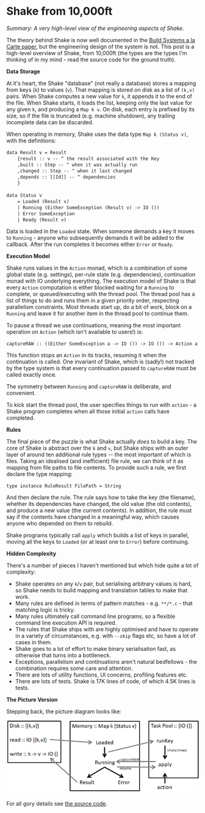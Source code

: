 # Shake from 10,000ft

_Summary: A very high-level view of the engineering aspects of Shake._

The theory behind Shake is now well documented in the [Build Systems a la Carte paper](https://ndmitchell.com/#shake_5_may_2019), but the engineering design of the system is not. This post is a high-level overview of Shake, from 10,000ft (the types are the types I'm thinking of in my mind - read the source code for the ground truth).

**Data Storage**

At it's heart, the Shake "database" (not really a database) stores a mapping from keys (`k`) to values (`v`). That mapping is stored on disk as a list of `(k,v)` pairs. When Shake computes a new value for `k`, it appends it to the end of the file. When Shake starts, it loads the list, keeping only the last value for any given `k`, and producing a `Map k v`. On disk, each entry is prefixed by its size, so if the file is truncated (e.g. machine shutdown), any trailing incomplete data can be discarded.

When operating in memory, Shake uses the data type `Map k (Status v)`, with the definitions:

```
data Result v = Result
    {result :: v -- ^ the result associated with the Key
    ,built :: Step -- ^ when it was actually run
    ,changed :: Step -- ^ when it last changed
    ,depends :: [[Id]] -- ^ dependencies
    }

data Status v
    = Loaded (Result v)
    | Running (Either SomeException (Result v) -> IO ())
    | Error SomeException
    | Ready (Result v)
```

Data is loaded in the `Loaded` state. When someone demands a key it moves to `Running` - anyone who subsequently demands it will be added to the callback. After the run completes it becomes either `Error` or `Ready`.

**Execution Model**

Shake runs values in the `Action` monad, which is a combination of some global state (e.g. settings), per-rule state (e.g. dependencies), continuation monad with IO underlying everything. The execution model of Shake is that every `Action` computation is either blocked waiting for a `Running` to complete, or queued/executing with the thread pool. The thread pool has a list of things to do and runs them in a given priority order, respecting parallelism constraints. Most threads start up, do a bit of work, block on a `Running` and leave it for another item in the thread pool to continue them.

To pause a thread we use continuations, meaning the most important operation on `Action` (which isn't available to users!) is:

```
captureRAW :: ((Either SomeException a -> IO ()) -> IO ()) -> Action a
```

This function stops an `Action` in its tracks, resuming it when the continuation is called. One invariant of Shake, which is (sadly!) not tracked by the type system is that every continuation passed to `captureRAW` must be called exactly once.

The symmetry between `Running` and `captureRAW` is deliberate, and convenient.

To kick start the thread pool, the user specifies things to run with `action` - a Shake program completes when all those initial `action` calls have completed.

**Rules**

The final piece of the puzzle is what Shake actually _does_ to build a key. The core of Shake is abstract over the `k` and `v`, but Shake ships with an outer layer of around ten additional rule types -- the most important of which is files. Taking an idealised (and inefficient) file rule, we can think of it as mapping from file paths to file contents. To provide such a rule, we first declare the type mapping:

```
type instance RuleResult FilePath = String
```

And then declare the rule. The rule says how to take the key (the filename), whether its dependencies have changed, the old value (the old contents), and produce a new value (the current contents). In addition, the rule must say if the contents have changed in a meaningful way, which causes anyone who depended on them to rebuild.

Shake programs typically call `apply` which builds a list of keys in parallel, moving all the keys to `Loaded` (or at least one to `Error`) before continuing.

**Hidden Complexity**

There's a number of pieces I haven't mentioned but which hide quite a lot of complexity:

* Shake operates on any `k`/`v` pair, but serialising arbitrary values is hard, so Shake needs to build mapping and translation tables to make that work.
* Many rules are defined in terms of pattern matches - e.g. `**/*.c` - that matching logic is tricky.
* Many rules ultimately call command line programs, so a flexible command line execution API is required.
* The rules that Shake ships with are highly optimised and have to operate in a variety of circumstances, e.g. with `--skip` flags etc, so have a lot of cases in them.
* Shake goes to a lot of effort to make binary serialisation fast, as otherwise that turns into a bottleneck.
* Exceptions, parallelism and continuations aren't natural bedfellows - the combination requires some care and attention.
* There are lots of utility functions, UI concerns, profiling features etc.
* There are lots of tests. Shake is 17K lines of code, of which 4.5K lines is tests.

**The Picture Version**

Stepping back, the picture diagram looks like:

![shake architecture](shake-architecture.png)

For all gory details see [the source code](https://github.com/ndmitchell/shake).
